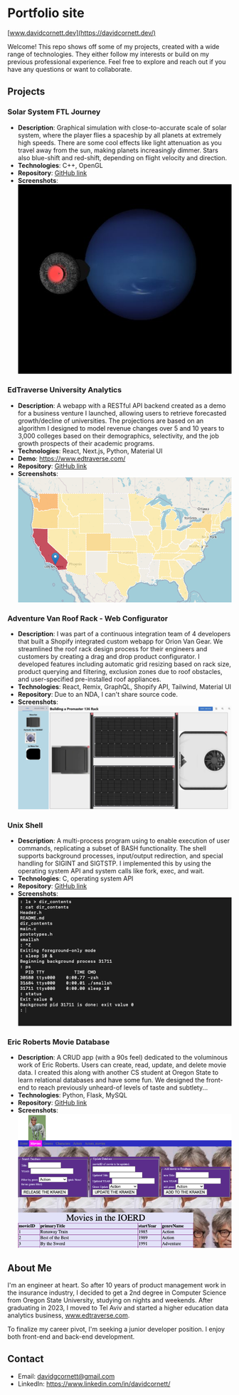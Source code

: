 # Portfolio site
[www.davidcornett.dev](https://davidcornett.dev/)

Welcome! This repo shows off some of my projects, created with a wide range of technologies. They either follow my interests or build on my previous professional experience. Feel free to explore and reach out if you have any questions or want to collaborate.

## Projects

### Solar System FTL Journey

* **Description**: Graphical simulation with close-to-accurate scale of solar system, where the player flies a spaceship by all planets at extremely high speeds. There are some cool effects like light attenuation as you travel away from the sun, making planets increasingly dimmer. Stars also blue-shift and red-shift, depending on flight velocity and direction.
* **Technologies**: C++, OpenGL
* **Repository**: [GitHub link](https://github.com/davidcornett/FTL_Solar_System_Tour)
* **Screenshots**: ![Approaching Neptune](public/project/solar_system.png)

### EdTraverse University Analytics

* **Description**: A webapp with a RESTful API backend created as a demo for a business venture I launched, allowing users to retrieve forecasted growth/decline of universities. The projections are based on an algorithm I designed to model revenue changes over 5 and 10 years to 3,000 colleges based on their demographics, selectivity, and the job growth prospects of their academic programs.
* **Technologies**: React, Next.js, Python, Material UI
* **Demo**: https://www.edtraverse.com/
* **Repository**: [GitHub link](https://github.com/davidcornett/watering_hole)
* **Screenshots**: ![Map](public/project/edtraverse_map.png)


### Adventure Van Roof Rack - Web Configurator

* **Description**: I was part of a continuous integration team of 4 developers that built a Shopify integrated custom webapp for Orion Van Gear. We streamlined the roof rack design process for their engineers and customers by creating a drag and drop product configurator. I developed features including automatic grid resizing based on rack size, product querying and filtering, exclusion zones due to roof obstacles, and user-specified pre-installed roof appliances.
* **Technologies**: React, Remix, GraphQL, Shopify API, Tailwind, Material UI
* **Repository**: Due to an NDA, I can't share source code.
* **Screenshots**: ![Configurator](public/project/roof_rack.png)

### Unix Shell

* **Description**: A multi-process program using to enable execution of user commands, replicating a subset of BASH functionality. The shell supports background processes, input/output redirection, and special handling for SIGINT and SIGTSTP. I implemented this by using the operating system API and system calls like fork, exec, and wait.
* **Technologies**: C, operating system API
* **Repository**: [GitHub link](https://github.com/davidcornett/shell_program)
* **Screenshots**: ![Shell](public/project/shell.png)

### Eric Roberts Movie Database

* **Description**: A CRUD app (with a 90s feel) dedicated to the voluminous work of Eric Roberts. Users can create, read, update, and delete movie data. I created this along with another CS student at Oregon State to learn relational databases and have some fun. We designed the front-end to reach previously unheard-of levels of taste and subtlety...
* **Technologies**: Python, Flask, MySQL
* **Repository**: [GitHub link](https://github.com/davidcornett/ER-database)
* **Screenshots**: ![Eric Roberts DB](public/project/ER.png)

## About Me

I'm an engineer at heart. So after 10 years of product management work in the insurance industry, I decided to get a 2nd degree in Computer Science from Oregon State University, studying on nights and weekends. After graduating in 2023, I moved to Tel Aviv and started a higher education data analytics business, www.edtraverse.com.

To finalize my career pivot, I'm seeking a junior developer position. I enjoy both front-end and back-end development.

## Contact

* Email: davidgcornett@gmail.com
* LinkedIn: https://www.linkedin.com/in/davidcornett/


